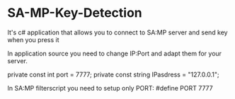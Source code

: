 # SA-MP-Key-Detection
It's c# application that allows you to connect to SA:MP server and send key when you press it

In application source you need to change IP:Port and adapt them for your server.

  private const int port = 7777;
  private const string IPasdress = "127.0.0.1";

In SA:MP filterscript you need to setup only PORT:
#define PORT 7777
